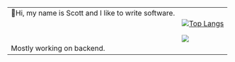 <table>
<tr>
<!-- <th>  </th>
<th>  </th> -->
</tr>
<tr>
<td>
👋Hi, my name is Scott and I like to write software.
<br><br><br><br>
Mostly working on backend.
</td>
<td>
  
  [![Top Langs](https://github-readme-stats.vercel.app/api/top-langs/?username=osteensco&theme=tokyonight&hide=jupyter+notebook&layout=pie)](https://github.com/anuraghazra/github-readme-stats)


![](https://komarev.com/ghpvc/?username=osteensco&color=blueviolet&abbreviated=true&style=plastic)
</td>

</tr>
</table>


